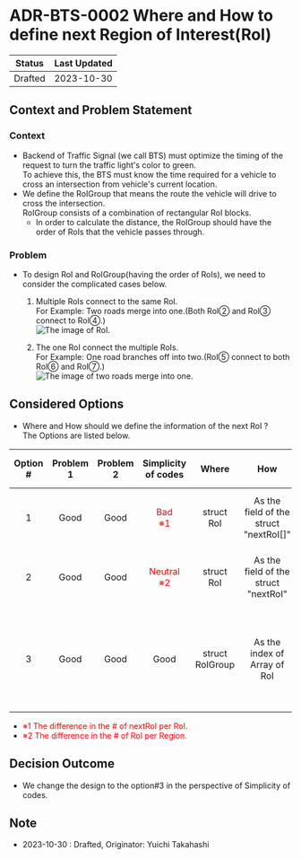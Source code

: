 # ADR-BTS-0002 Where and How to define next Region of Interest(RoI)

| Status | Last Updated |
|---|---|
|Drafted| 2023-10-30 |

## Context and Problem Statement

### Context

- Backend of Traffic Signal (we call BTS) must optimize the timing of the request to turn the traffic light's color to green.  
To achieve this, the BTS must know the time required for a vehicle to cross an intersection from vehicle's current location.
- We define the RoIGroup that means the route the vehicle will drive to cross the intersection.  
RoIGroup consists of a combination of rectangular RoI blocks.  
  - In order to calculate the distance, the RoIGroup should have the order of RoIs that the vehicle passes through.  
  
### Problem

- To design RoI and RoIGroup(having the order of RoIs), we need to consider the complicated cases below.
  1. Multiple RoIs connect to the same RoI.  
  For Example: Two roads merge into one.(Both RoI② and RoI③ connect to RoI④.)  
![The image of RoI.](https://github.tri-ad.tech/storage/user/8096/files/a2c20c47-1b9c-49b1-ae80-e825d26bbc73)

  1. The one RoI connect the multiple RoIs.  
  For Example: One road branches off into two.(RoI⑤ connect to both RoI⑥ and RoI⑦.)  
![The image of two roads merge into one.](https://github.tri-ad.tech/storage/user/8096/files/2454b193-afdb-4423-9bf2-15efd422362a)

## Considered Options

- Where and How should we define the information of the next RoI ?  
The Options are listed below.

|Option #| Problem 1 | Problem 2|Simplicity of codes| Where | How | Description|For Example <br>about Problem 2|
|:---:|:---:|:---:|:---:|:---:|:---:|:---|:---|
|1|Good|Good| <span style="color: red; ">Bad<br>※1</span>|struct RoI| As the field of the struct "nextRoI[]"  |define one  RoI for all next RoI.<br>(go through from RoI to RoI.nextRegion)<br>|Road5-6 : RoI5.nextRoI[0]<br>Road5-7 : RoI5.nextRoI[1]|
|2|Good|Good| <span style="color: red; ">Neutral<br>※2</span>|struct RoI| As the field of the struct "nextRoI"  |define one  RoI for one next RoI.<br>(pass through from RoI to RoI.nextRegion)|Road5-6 : RoI56.nextRoI<br>Road5-7 : RoI57.nextRoI|
|3|Good|Good|Good|struct RoIGroup|As the index of Array of RoI |define one RoIGroup for each individual route.<br> (pass through from *RoIGroup.RoI[0]* to *RoIGroup.RoI[1]*)|Road5-6 : RoIGroup56<br>Road5-7 : RoIGroup578|

- <span style="color: red; ">※1 The difference in the # of nextRoI per RoI.</span>  
- <span style="color: red; ">※2 The difference in the # of RoI per Region.</span>  

## Decision Outcome

- We change the design to the option#3 in the perspective of Simplicity of codes.

## Note

- 2023-10-30 : Drafted, Originator: Yuichi Takahashi
